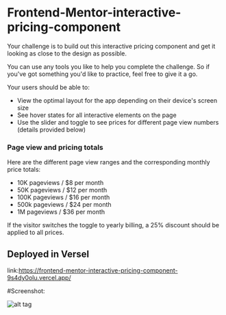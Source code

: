 # Frontend-Mentor-interactive-pricing-component



Your challenge is to build out this interactive pricing component and get it looking as close to the design as possible.

You can use any tools you like to help you complete the challenge. So if you've got something you'd like to practice, feel free to give it a go.

Your users should be able to:

- View the optimal layout for the app depending on their device's screen size
- See hover states for all interactive elements on the page
- Use the slider and toggle to see prices for different page view numbers (details provided below)


### Page view and pricing totals

Here are the different page view ranges and the corresponding monthly price totals:

- 10K pageviews / $8 per month
- 50K pageviews / $12 per month
- 100K pageviews / $16 per month
- 500k pageviews / $24 per month
- 1M pageviews / $36 per month

If the visitor switches the toggle to yearly billing, a 25% discount should be applied to all prices.


## Deployed in Versel
link:https://frontend-mentor-interactive-pricing-component-9s4dy0olu.vercel.app/

#Screenshot:

![alt tag](https://user-images.githubusercontent.com/54238354/107497127-2ee75880-6bb8-11eb-92e0-06ce43d11175.png
)



